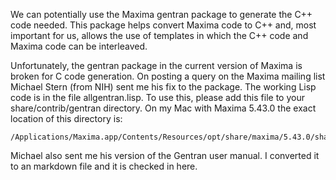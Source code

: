 We can potentially use the Maxima gentran package to generate the C++
code needed. This package helps convert Maxima code to C++ and, most
important for us, allows the use of templates in which the C++ code
and Maxima code can be interleaved.

Unfortunately, the gentran package in the current version of Maxima is
broken for C code generation. On posting a query on the Maxima mailing
list Michael Stern (from NIH) sent me his fix to the package. The
working Lisp code is in the file allgentran.lisp. To use this, please
add this file to your share/contrib/gentran directory. On my Mac with
Maxima 5.43.0 the exact location of this directory is:

```
/Applications/Maxima.app/Contents/Resources/opt/share/maxima/5.43.0/share/contrib/gentran
```

Michael also sent me his version of the Gentran user manual. I
converted it to an markdown file and it is checked in here.